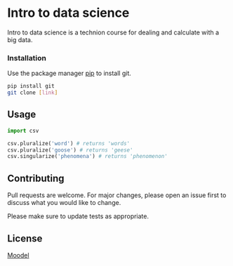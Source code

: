 # Intro to data science

Intro to data science is a technion course for dealing and calculate with a big data.

### Installation

Use the package manager [pip](https://pip.pypa.io/en/stable/) to install git.

```bash
pip install git
git clone [link]
```

## Usage

```python
import csv

csv.pluralize('word') # returns 'words'
csv.pluralize('goose') # returns 'geese'
csv.singularize('phenomena') # returns 'phenomenon'
```

## Contributing
Pull requests are welcome. For major changes, please open an issue first to discuss what you would like to change.

Please make sure to update tests as appropriate.

## License
[Moodel](https://moodle.technion.ac.il/)
